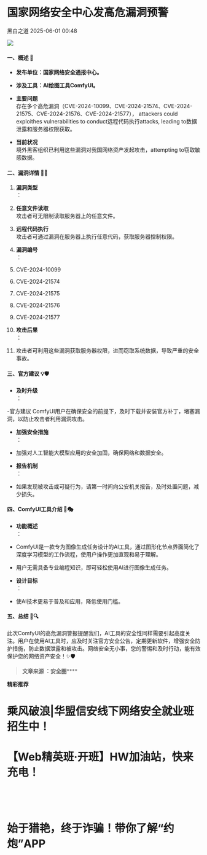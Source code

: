#  国家网络安全中心发高危漏洞预警   
 黑白之道   2025-06-01 00:48  
  
![](https://mmbiz.qpic.cn/mmbiz_gif/3xxicXNlTXLicwgPqvK8QgwnCr09iaSllrsXJLMkThiaHibEntZKkJiaicEd4ibWQxyn3gtAWbyGqtHVb0qqsHFC9jW3oQ/640?wx_fmt=gif "")  
#### 一、概述 📣  
- **发布单位：国家网络安全通报中心。**  
- **涉及工具：AI绘图工具ComfyUI。**  
- **主要问题**  
存在多个高危漏洞（CVE-2024-10099、CVE-2024-21574、CVE-2024-21575、CVE-2024-21576、CVE-2024-21577）， attackers could exploithes vulnerabilities to conduct远程代码执行attacks, leading to数据泄露和服务器权限获取。  
  
- **当前状况**  
境外黑客组织已利用这些漏洞对我国网络资产发起攻击，attempting to窃取敏感数据。  
  
#### 二、漏洞详情 🔧👀  
1. **漏洞类型**  
：  
  
1. **任意文件读取**  
攻击者可无限制读取服务器上的任意文件。  
  
1. **远程代码执行**  
攻击者可通过漏洞在服务器上执行任意代码，获取服务器控制权限。  
  
1. **漏洞编号**  
：  
  
1. CVE-2024-10099  
  
1. CVE-2024-21574  
  
1. CVE-2024-21575  
  
1. CVE-2024-21576  
  
1. CVE-2024-21577  
  
1. **攻击后果**  
：  
  
1. 攻击者可利用这些漏洞获取服务器权限，进而窃取系统数据，导致严重的安全事故。  
  
#### 三、官方建议 💡🛡️  
- **及时升级**  
：  
  
-官方建议 ComfyUI用户在确保安全的前提下，及时下载并安装官方补丁，堵塞漏洞，以防止攻击者利用漏洞攻击。  
  
- **加强安全措施**  
：  
  
- 加强对人工智能大模型应用的安全加固，确保网络和数据安全。  
  
- **报告机制**  
：  
  
- 如果发现被攻击或可疑行为，请第一时间向公安机关报告，及时处置问题，减少损失。  
  
#### 四、ComfyUI工具介绍 🔧🎭  
- **功能概述**  
：  
  
- ComfyUI是一款专为图像生成任务设计的AI工具，通过图形化节点界面简化了深度学习模型的工作流程，使用户操作更加直观和易于理解。  
  
- 用户无需具备专业编程知识，即可轻松使用AI进行图像生成任务。  
  
- **设计目标**  
：  
  
- 使AI技术更易于普及和应用，降低使用门槛。  
  
#### 五、总结 📝🔍  
  
此次ComfyUI的高危漏洞警报提醒我们，AI工具的安全性同样需要引起高度关注。用户在使用AI工具时，应及时关注官方安全公告，定期更新软件，增强安全防护措施，防止数据泄露和被攻击。网络安全无小事，您的警惕和及时行动，能有效保护您的网络资产安全！✨🛡️  
  
  
  
> **文章来源 ：安全圈******  
  
  
**精彩推荐**  
  
  
  
  
# 乘风破浪|华盟信安线下网络安全就业班招生中！  
  
  
[](http://mp.weixin.qq.com/s?__biz=MzAxMjE3ODU3MQ==&mid=2650575781&idx=2&sn=ea0334807d87faa0c2b30770b0fa710d&chksm=83bdf641b4ca7f5774129396e8e916645b7aa7e2e2744984d724ca0019e913b491107e1d6e29&scene=21#wechat_redirect)  
  
  
# 【Web精英班·开班】HW加油站，快来充电！  
  
  
‍[](http://mp.weixin.qq.com/s?__biz=MzAxMjE3ODU3MQ==&mid=2650594891&idx=1&sn=b2c5659bb6bce6703f282e8acce3d7cb&chksm=83bdbbafb4ca32b9044716aec713576156968a5753fd3a3d6913951a8e2a7e968715adea1ddc&scene=21#wechat_redirect)  
  
  
‍  
# 始于猎艳，终于诈骗！带你了解“约炮”APP  
  
[](http://mp.weixin.qq.com/s?__biz=MzAxMjE3ODU3MQ==&mid=2650575222&idx=1&sn=ce9ab9d633804f2a0862f1771172c26a&chksm=83bdf492b4ca7d843d508982b4550e289055c3181708d9f02bf3c797821cc1d0d8652a0d5535&scene=21#wechat_redirect)  
  
**‍**  
  
  
